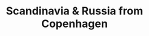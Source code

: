 ---
category: rest-of-the-world
title: Scandinavia & Russia from Copenhagen
class: scandinavia-and-russia-from-copenhagen
cruiseline: Princess Cruises – Regal Princess
special-info: Free Balcony upgrade + Flight & Transfers
price: 1099
nights: 11
cruise-url: http://www.planetcruise.co.uk/princess-cruises/regal-princess/06-july-2016/95315?referrersiteid=970
---